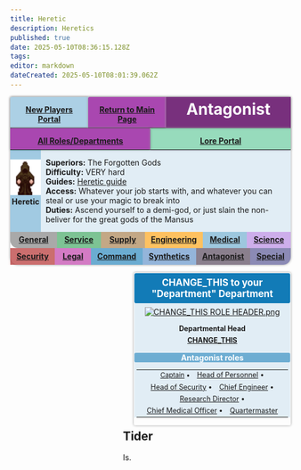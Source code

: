```yaml
---
title: Heretic
description: Heretics
published: true
date: 2025-05-10T08:36:15.128Z
tags: 
editor: markdown
dateCreated: 2025-05-10T08:01:39.062Z
---
```


<div
    style="box-shadow: 0 0 .3em #999; border-radius: .2em .2em 1em 1em; margin-bottom: 0.5em; align-content: start; display: flex; flex-flow: row wrap;">
    <div
        style="box-shadow: 0 0 .3em 0 #999; border: solid; border-width: 0 0 1px 0; background: #6CADD28e; border-radius: .2em 0em 0em 0; color: 127BB7; padding: 1em .8em .5em; float:left; flex-basis: 7%; flex-grow: 1;">
        <center><b><a href="/wiki/index.php?title=New_Players_Portal" title="New Players Portal">New Players
                    Portal</a></b></center>
    </div>
    <div
        style="box-shadow: 0 0 .3em 0 #999; border: solid; border-width: 0 0 1px 0; background: #a947b0; border-radius: .2em 0em 0em 0; color: 127BB7; padding: 1em .8em .5em; float:left; flex-basis: 7%; flex-grow: 1;">
        <center><b><a href="/wiki/index.php?title=home" title="Main Page">Return to Main Page</a></b></center>
    </div>
    <div
        style="box-shadow: 0 0 .3em 0 #999; color: #fff; background: #78307d; padding: .4em .8em .5em; flex-basis: 40%;">
        <center><b><span style="font-size:200%;color:{{{textcolor}}};">Antagonist</span></b></center>
    </div>
    <div
        style="box-shadow: 0 0 .3em 0 #999; border: solid; border-width: 0 0 1px 0; background: #a947b0; border-radius: 0em .2em 0em 0em; padding: 1em .8em .5em; float:right; flex-basis: 7%; flex-grow: 1;">
        <center><b><a href="/LRP/roles" title="Roles">All Roles/Departments</a></b></center>
    </div>
    <div
        style="box-shadow: 0 0 .3em 0 #999; border: solid; border-width: 0 0 1px 0; background: #47C1898e; border-radius: .2em 0em 0em 0; color: 127BB7; padding: 1em .8em .5em; float:left; flex-basis: 7%; flex-grow: 1;">
        <center><b><a href="/en/LRP/Lore" title="Lore Portal">Lore Portal</a></b></center>
    </div>
    <div style="flex-basis: 100%; flex-grow: 1; padding: 0; background: #127BB71e">
        <div style="overflow: auto; align-items: stretch; display: flex;">
            <div style="background: #127BB74e; width: 6em; height:inherit; float:left; margin-right: .5em;">
                <center><br><a href="/lrp/roles/antagonists/heretic.png" class="image"><img alt="heretic.png"
                            src="/lrp/roles/antagonists/heretic.png" decoding="async" width="64"
                            height="64"></a><br><b>Heretic</b></center>
            </div>
            <div style="float:left; padding: 0 .1em 0">
                <p><b>Superiors:</b> The Forgotten Gods <!-- Add your Superior Job title and the link to the job page -->
                    <br><b>Difficulty:</b>  VERY hard
                    <br><b>Guides:</b> <a href="/wiki/index.php?title=Heretic_Guide"
                        title="Heretic Guide">Heretic guide</a>
                    <br><b>Access:</b> Whatever your job starts with, and whatever you can steal or use your magic to break into
                    <br><b>Duties:</b> Ascend yourself to a demi-god, or just slain the non-beliver for the great gods of the Mansus
                </p>
            </div>
        </div>
    </div>
    <div
        style="background: #7777779e; border-radius: 0em 0em 0em 1em; padding: .4em .8em .5em; flex-basis: 7%; flex-grow: 1; text-align: center;">
        <b><a href="/en/LRP/Roles/General" title="General Portal">General</a></b>
    </div>
    <div style="background: #30A0559e; padding: .4em .8em .5em; flex-basis: 6%; flex-grow: 1; text-align: center;"><b><a
                href="/en/LRP/Roles/Service" title="Service Portal">Service</a></b></div>
    <div style="background: #A0743E9e; padding: .4em .8em .5em; flex-basis: 6%; flex-grow: 1; text-align: center;"><b><a
                href="/en/LRP/Roles/Supply" title="Supply Portal">Supply</a></b></div>
    <div style="background: #FF9D009e; padding: .4em .8em .5em; flex-basis: 6%; flex-grow: 1; text-align: center;"><b><a
                href="/en/LRP/Roles/Engineering" title="Engineering Portal">Engineering</a></b></div>
    <div style="background: #63A7CC9e; padding: .4em .8em .5em; flex-basis: 6%; flex-grow: 1; text-align: center;"><b><a
                href="/en/LRP/Roles/Medical" title="Medical Portal">Medical</a></b></div>
    <div style="background: #B17FE09e; padding: .4em .8em .5em; flex-basis: 6%; flex-grow: 1; text-align: center;"><b><a
                href="/en/LRP/Roles/Science" title="Science Portal">Science</a></b></div>
    <div style="background: #AD18189e; padding: .4em .8em .5em; flex-basis: 6%; flex-grow: 1; text-align: center;"><b><a
                href="/en/LRP/Roles/Secuity" title="Security Portal">Security</a></b></div>
    <div style="background: #BA2CA29e; padding: .4em .75em .5em; flex-basis: 6%; flex-grow: 1; text-align: center;">
        <b><a href="/en/LRP/Roles/Legal" title="Legal Portal">Legal</a></b>
    </div>
    <div style="background: #127BB79e; padding: .4em .8em .5em; flex-basis: 6%; flex-grow: 1; text-align: center;"><b><a
                href="/en/LRP/Roles/Command" title="Command Portal">Command</a></b></div>
    <div style="background: #5589C59e; padding: .4em .8em .5em; flex-basis: 6%; flex-grow: 1; text-align: center;"><b><a
                href="/en/LRP/Roles/Synthetics" title="Synthetic Portal">Synthetics</a></b></div>
    <div style="background: #4532499e; padding: .4em .8em .5em; flex-basis: 6%; flex-grow: 1; text-align: center;"><b><a
                href="/en/LRP/Roles/Antagonist" title="Antagonist Portal">Antagonist</a></b></div>
    <div
        style="background: #4644899e; border-radius: 0em 0em 1em 0em; padding: .4em .8em .5em; flex-basis: 7%; flex-grow: 1; text-align: center;">
        <b><a href="/en/LRP/Roles/Special" title="Special Jobs Portal">Special</a></b>
    </div>
</div>
<div style="float: right;">
    <div
        style="box-shadow: 0 0 .3em #999; border-radius: .2em; padding: 1px; width: 20em; margin-left: 1.4em; margin-top: 0.5em; margin-bottom: 0.5em; display: inline; float: right;">
        <div
            style="background: #127BB7; border-radius: .2em; color: #FFF; padding: .4em .4em .4em; font-size: 1.2em; line-height:1.2em;">
            <center><span style="font-weight: bold;">CHANGE_THIS to your "Department" Department</span></center>
        </div>
        <div style="background: #127BB71e;">
            <div style="padding: 0.5em 0 0 0;">
                <center><a href="CHANGE_THIS" class="image"><img
                            alt="CHANGE_THIS ROLE HEADER.png" src="CHANGE_THIS" decoding="async"
                            width="192" height="64"></a></center>
            </div>
            <div style="font-size: .9em; line-height:1.6em;">
                <center>
                    <p><b>Departmental Head</b><br>
                        <b><a href="/LRP/Roles/Command/CHANGE_THIS" title="CHANGE_THIS">CHANGE_THIS</a></b>
                    </p>
                </center>
            </div>
            <div style="background: #127BB78e; border-radius: .2em; color: #FFF;">
                <center><b>Antagonist roles</b></center>
            </div>
            <div style="padding: 0 0.3em; line-height:1.8em; font-size: .9em;">
                <table cellpadding="1">
                    <tbody>
                        <tr
                            style="text-align:center; line-height:1.3em; display:flex; flex-wrap: wrap; justify-content: center;">
                            <td style="font-size: .95em;"><a href="/LRP/Roles/Command/Head_of_Personnel" title="Head of Personnel">Captain</a> •
                            </td>
                            <td><a href="/LRP/Roles/Command/Head_of_Personnel" title="Head of Personnel">Head of
                                    Personnel</a> •</td>
                            <td><a href="/LRP/Roles/Command/Head_of_Security" title="Head of Security">Head of
                                    Security</a> •
                            </td>
                            <td><a href="/LRP/Roles/Command/Chief_Engineer" title="Chief Engineer">Chief Engineer</a> •
                            </td>
                            <td><a href="/LRP/Roles/Command/Research_Director" title="Research Director">Research
                                    Director</a> •
                            </td>
                            <td><a href="/LRP/Roles/Command/Chief_Medical_Officer" title="Chief Medical Officer">Chief
                                    Medical Officer</a> •
                            </td>
                            <td><a href="/LRP/Roles/Command/Quartermaster" title="Quartermaster">Quartermaster</a>
                            </td>
                        </tr>
                    </tbody>
                </table>
         		</div>
    </div>
</div>
<h2>Tider</h2> 
<p>Is.</p>